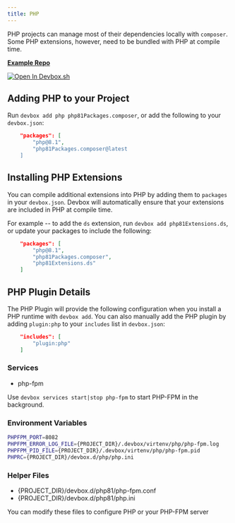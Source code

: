 ```yaml
---
title: PHP
---
```


PHP projects can manage most of their dependencies locally with `composer`. Some PHP extensions, however, need to be bundled with PHP at compile time.

[**Example Repo**](https://github.com/jetpack-io/devbox/tree/main/examples/development/php/php8.1)

[![Open In Devbox.sh](https://jetpack.io/img/devbox/open-in-devbox.svg)](https://devbox.sh/templates/php)

## Adding PHP to your Project

Run `devbox add php php81Packages.composer`, or add the following to your `devbox.json`:

```json
    "packages": [
        "php@8.1",
        "php81Packages.composer@latest
    ]
```

## Installing PHP Extensions

You can compile additional extensions into PHP by adding them to `packages` in your `devbox.json`. Devbox will automatically ensure that your extensions are included in PHP at compile time.

For example -- to add the `ds` extension, run `devbox add php81Extensions.ds`, or update your packages to include the following:

```json
    "packages": [
        "php@8.1",
        "php81Packages.composer",
        "php81Extensions.ds"
    ]
```

## PHP Plugin Details

The PHP Plugin will provide the following configuration when you install a PHP runtime with `devbox add`. You can also manually add the PHP plugin by adding `plugin:php` to your `includes` list in `devbox.json`:

```json
    "includes": [
        "plugin:php"
    ]
```

### Services

-   php-fpm

Use `devbox services start|stop php-fpm` to start PHP-FPM in the background.

### Environment Variables

```bash
PHPFPM_PORT=8082
PHPFPM_ERROR_LOG_FILE={PROJECT_DIR}/.devbox/virtenv/php/php-fpm.log
PHPFPM_PID_FILE={PROJECT_DIR}/.devbox/virtenv/php/php-fpm.pid
PHPRC={PROJECT_DIR}/devbox.d/php/php.ini
```

### Helper Files

-   {PROJECT_DIR}/devbox.d/php81/php-fpm.conf
-   {PROJECT_DIR}/devbox.d/php81/php.ini

You can modify these files to configure PHP or your PHP-FPM server

